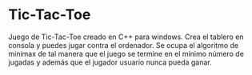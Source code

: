 # Tic-Tac-Toe
Juego de Tic-Tac-Toe creado en C++ para windows. Crea el tablero en consola y puedes jugar contra el ordenador.
Se ocupa el algoritmo de minimax de tal manera que el juego se termine en el mínimo número de jugadas y además que el jugador usuario nunca pueda ganar.

